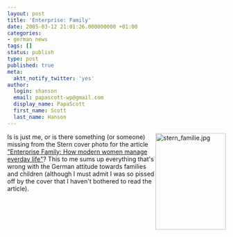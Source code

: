 ```yaml
---
layout: post
title: 'Enterprise: Family'
date: 2005-03-12 21:01:26.000000000 +01:00
categories:
- german news
tags: []
status: publish
type: post
published: true
meta:
  aktt_notify_twitter: 'yes'
author:
  login: shanson
  email: papascott-wp@gmail.com
  display_name: PapaScott
  first_name: Scott
  last_name: Hanson
---
```

<p><a href="http://stern.de/magazin/heft/index.html?id=537409&nv=sb" title="Unternehmen Familie - stern.de"><img alt="stern_familie.jpg" src="http://www.papascott.de/wordpress/wp-content/uploads/2005/03/stern_familie.jpg" width="162" height="222" align="right" border="0" /></a> Is is just me, or is there something (or someone) missing from the Stern cover photo for the article <a href="http://stern.de/magazin/heft/index.html?id=537409&nv=sb" title="Unternehmen Familie - stern.de">"Enterprise Family: How modern women manage everday life"</a>? This to me sums up everything that's wrong with the German attitude towards families and children (although I must admit I was so pissed off by the cover that I haven't bothered to read the article).</p>
